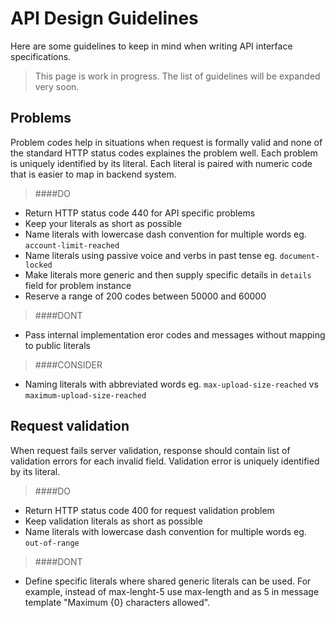 
API Design Guidelines
===================================
Here are some guidelines to keep in mind when writing API interface specifications.

> This page is work in progress. The list of guidelines will be expanded very soon.

Problems
--------
Problem codes help in situations when request is formally valid and none of the standard HTTP status codes explaines the problem well. Each problem is uniquely identified by its literal. Each literal is paired with numeric code that is easier to map in backend system. 

> ####DO
- Return HTTP status code 440 for API specific problems
- Keep your literals as short as possible
- Name literals with lowercase dash convention for multiple words eg. `account-limit-reached`
- Name literals using passive voice and verbs in past tense eg. `document-locked`
- Make literals more generic and then supply specific details in `details` field for problem instance
- Reserve a range of 200 codes between 50000 and 60000

> ####DONT
- Pass internal implementation eror codes and messages without mapping to public literals

> ####CONSIDER
- Naming literals with abbreviated words eg. `max-upload-size-reached` vs `maximum-upload-size-reached`

Request validation
------------------
When request fails server validation, response should contain list of validation errors for each invalid field. Validation error is uniquely identified by its literal.

> ####DO
- Return HTTP status code 400 for request validation problem
- Keep validation literals as short as possible
- Name literals with lowercase dash convention for multiple words eg. `out-of-range`

> ####DONT
- Define specific literals where shared generic literals can be used. For example, instead of max-lenght-5 use max-length and as  5 in message template "Maximum {0} characters allowed".
